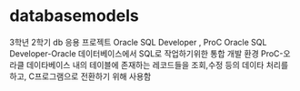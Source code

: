 # databasemodels
3학년 2학기 db 응용 프로젝트 Oracle SQL Developer , ProC
Oracle SQL Developer-Oracle 데이터베이스에서 SQL로 작업하기위한 통합 개발 환경
ProC-오라클 데이타베이스 내의 테이블에 존재하는 레코드들을 조회,수정 등의 데이타 처리를 하고, C프로그램으로 전환하기 위해 사용함
